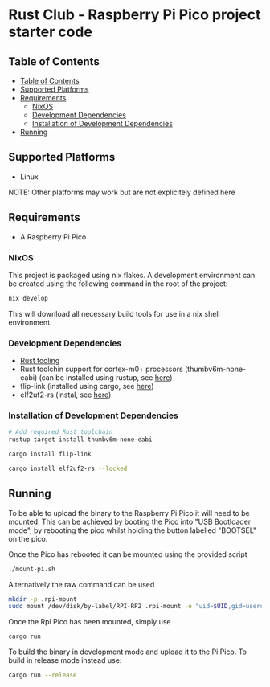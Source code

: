 # Rust Club - Raspberry Pi Pico project starter code

## Table of Contents

- [Table of Contents](#table-of-contents)
- [Supported Platforms](#supported-platforms)
- [Requirements](#requirements)
  - [NixOS](#nix-os)
  - [Development Dependencies](#development-dependencies)
  - [Installation of Development Dependencies](#installation-of-dependencies)
- [Running](#running)

## Supported Platforms

- Linux

NOTE: Other platforms may work but are not explicitely defined here

## Requirements

- A Raspberry Pi Pico

### NixOS

This project is packaged using nix flakes. A development environment
can be created using the following command in the root of the project:
```sh
nix develop
```
This will download all necessary build tools for use in a nix shell
environment.

### Development Dependencies

- [Rust tooling](https://rustup.rs)
- Rust toolchin support for cortex-m0+ processors (thumbv6m-none-eabi)
  (can be installed using rustup, see [here](#installation-of-dependencies))
- flip-link (installed using cargo, see [here](#installation-of-dependencies))
- elf2uf2-rs (instal, see [here](#installation-of-dependencies))

### Installation of Development Dependencies

```sh
# Add required Rust toolchain
rustup target install thumbv6m-none-eabi

cargo install flip-link

cargo install elf2uf2-rs --locked
```

## Running

To be able to upload the binary to the Raspberry Pi Pico it will need to
be mounted. This can be achieved by booting the Pico into
"USB Bootloader mode", by rebooting the pico whilst holding the button
labelled "BOOTSEL" on the pico.

Once the Pico has rebooted it can be mounted using the provided script

```sh
./mount-pi.sh
```

Alternatively the raw command can be used

```sh
mkdir -p .rpi-mount
sudo mount /dev/disk/by-label/RPI-RP2 .rpi-mount -o "uid=$UID,gid=users"
```

Once the Rpi Pico has been mounted, simply use

```sh
cargo run
```

To build the binary in development mode and upload it to the Pi Pico.
To build in release mode instead use:

```sh
cargo run --release
```
